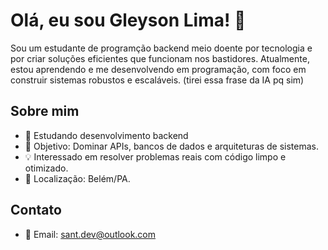 # Olá, eu sou Gleyson Lima! 👋

Sou um estudante de programção backend meio doente por tecnologia e por criar soluções eficientes que funcionam nos bastidores. Atualmente, estou aprendendo e me desenvolvendo em programação, com foco em construir sistemas robustos e escaláveis.
(tirei essa frase da IA pq sim)
## Sobre mim
- 🌱 Estudando desenvolvimento backend 
- 🎯 Objetivo: Dominar APIs, bancos de dados e arquiteturas de sistemas.
- 💡 Interessado em resolver problemas reais com código limpo e otimizado.
- 📍 Localização: Belém/PA.

## Contato
- 📧 Email: sant.dev@outlook.com
